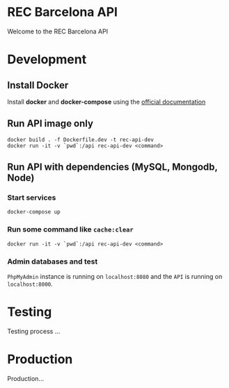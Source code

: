REC Barcelona API
========================

Welcome to the REC Barcelona API 


# Development
## Install Docker
Install **docker** and **docker-compose** using the [official documentation](https://docker.com)

## Run API image only
```
docker build . -f Dockerfile.dev -t rec-api-dev
docker run -it -v `pwd`:/api rec-api-dev <command>
```

## Run API with dependencies (MySQL, Mongodb, Node)
### Start services
```
docker-compose up
```
### Run some command like `cache:clear`
```
docker run -it -v `pwd`:/api rec-api-dev <command>
```
### Admin databases and test
`PhpMyAdmin` instance is running on `localhost:8080` and the `API` is running on `localhost:8000`.

# Testing
Testing process ...

# Production
Production...
